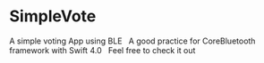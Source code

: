 # SimpleVote
A simple voting App using BLE &nbsp;
A good practice for CoreBluetooth framework with Swift 4.0 &nbsp;
Feel free to check it out
